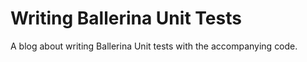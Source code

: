 # Writing Ballerina Unit Tests

A blog about writing Ballerina Unit tests with the accompanying code.
